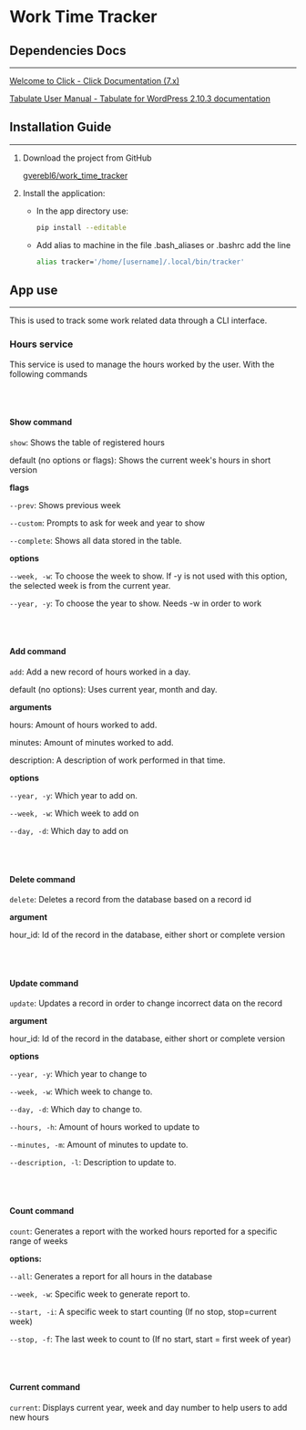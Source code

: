 # Work Time Tracker

## Dependencies Docs

---

[Welcome to Click - Click Documentation (7.x)](https://click.palletsprojects.com/en/7.x/)

[Tabulate User Manual - Tabulate for WordPress 2.10.3 documentation](https://tabulate.readthedocs.io/en/latest/)

## Installation Guide

---

1. Download the project from GitHub

    [gverebl6/work_time_tracker](https://github.com/gverebl6/work_time_tracker)

2. Install the application:
    - In the app directory use:

        ```bash
        pip install --editable
        ```

    - Add alias to machine in the file .bash_aliases or .bashrc add the line

        ```bash
        alias tracker='/home/[username]/.local/bin/tracker'
        ```

## App use

---

This is used to track some work related data through a CLI interface.

### Hours service

This service is used to manage the hours worked by the user. With the following commands

<br><br>
#### Show command

`show`: Shows the table of registered hours 

default (no options or flags): Shows the current week's hours in short version

**flags**

`--prev`: Shows previous week

`--custom`: Prompts to ask for week and year to show 

`--complete`: Shows all data stored in the table.   

**options**

`--week, -w`: To choose the week to show. If -y is not used with this option, the selected week is from the current year.

`--year, -y`: To choose the year to show. Needs -w in order to work

<br><br>
#### Add command

`add`: Add a new record of hours worked in a day.

default (no options): Uses current year, month and day.

**arguments**

hours: Amount of hours worked to add.

minutes: Amount of minutes worked to add.

description: A description of work performed in that time.

**options**

`--year, -y`: Which year to add on.

`--week, -w`: Which week to add on

`--day, -d`: Which day to add on

<br><br>
#### Delete command

`delete`: Deletes a record from the database based on a record id

**argument**

hour_id: Id of the record in the database, either short or complete version 


<br><br>
#### Update command

`update`: Updates a record in order to change incorrect data on the record

**argument**

hour_id: Id of the record in the database, either short or complete version 

**options**

`--year, -y`: Which year to change to

`--week, -w`: Which week to change to.

`--day, -d`: Which day to change to.

`--hours, -h`: Amount of hours worked to update to

`--minutes, -m`: Amount of minutes to update to.

`--description, -l`: Description to update to. 

<br><br>
#### Count command

`count`: Generates a report with the worked hours reported for a specific range of weeks

**options:**

`--all`: Generates a report for all hours in the database 

`--week, -w`: Specific week to generate report to. 

`--start, -i`: A specific week to start counting (If no stop, stop=current week)

`--stop, -f`: The last week to count to (If no start, start = first week of year)

<br><br>
#### Current command

`current`: Displays current year, week and day number to help users to add new hours